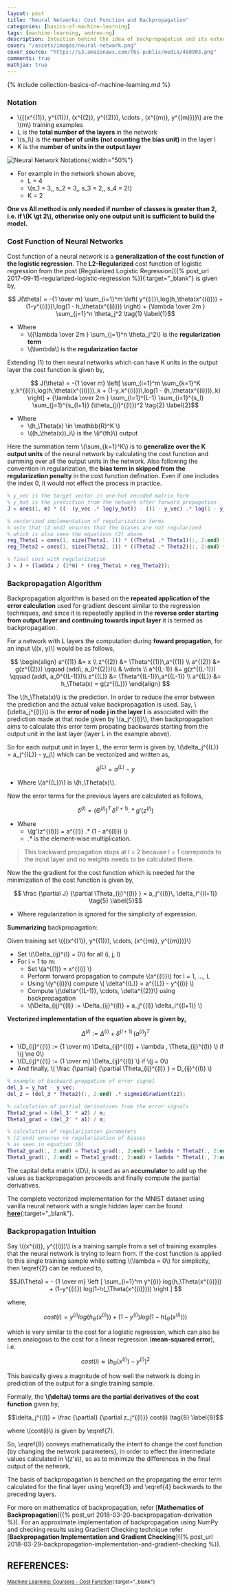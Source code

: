 ```yaml
---
layout: post
title: "Neural Networks: Cost Function and Backpropagation"
categories: [basics-of-machine-learning]
tags: [machine-learning, andrew-ng]
description: Intuition behind the idea of backpropagation and its extension to calculate cost function
cover: "/assets/images/neural-network.png"
cover_source: "https://s3.amazonaws.com/f6s-public/media/480903.png"
comments: true
mathjax: true
---
```


{% include collection-basics-of-machine-learning.md %}

### Notation
* \\({(x^{(1)}, y^{(1)}), (x^{(2)}, y^{(2)}), \cdots , (x^{(m)}, y^{(m)})}\\) are the \\(m\\) training examples
* L is the **total number of the layers** in the network
* \\(s_l\\) is the **number of units (not counting the bias unit)** in the layer l
* K is the **number of units in the output layer**

![Neural Network Notations](/assets/2017-10-03-neural-networks-cost-function-and-back-propagation/fig-1-neural-network-notations.png?raw=true){:width="50%"}

* For example in the network shown above, 
  * L = 4
  * \\(s_1 = 3,\, s_2 = 3,\, s_3 = 2,\, s_4 = 2\\)
  * K = 2

**One vs All method is only needed if number of classes is greater than 2, i.e. if \\(K \gt 2\\), otherwise only one output unit is sufficient to build the model.**

### Cost Function of Neural Networks
Cost function of a neural network is a **generalization of the cost function of the logistic regression**. The **L2-Regularized** cost function of logistic regression from the post [Regularized Logistic Regression]({% post_url 2017-09-15-regularized-logistic-regression %}){:target="_blank"}  is given by,

$$ J(\theta) = -{1 \over m} \sum_{i=1}^m \left( y^{(i)}\,log(h_\theta(x^{(i)})) + (1-y^{(i)})\,log(1 - h_\theta(x^{(i)})) \right) + {\lambda \over 2m } \sum_{j=1}^n \theta_j^2 \tag{1} \label{1}$$

* Where 
  * \\({\lambda \over 2m } \sum_{j=1}^n \theta_j^2\\) is the **regularization term**
  * \\(\lambda\\) is the **regularization factor**

Extending (1) to then neural networks which can have K units in the output layer the cost function is given by,

$$ J(\theta) = -{1 \over m} \left[ \sum_{i=1}^m \sum_{k=1}^K y_k^{(i)}\,log(h_\theta(x^{(i)}))_k + (1-y_k^{(i)})\,log(1 - (h_\theta(x^{(i)}))_k) \right] + {\lambda \over 2m } \sum_{l=1}^{L-1} \sum_{i=1}^{s_l} \sum_{j=1}^{s_{l+1}} (\theta_{ji}^{(l)})^2 \tag{2} \label{2}$$

* Where
  * \\(h_\Theta(x) \in \mathbb{R}^K \\)
  * \\((h_\theta(x))_i\\) is the \\(i^{th}\\) output

Here the summation term \\(\sum_{k=1}^K\\) is to **generalize over the K output units** of the neural network by calculating the cost function and summing over all the output units in the network. Also following the convention in regularization, the **bias term in skipped from the regularization penalty** in the cost function defination. Even if one includes the index 0, it would not effect the process in practice.

```matlab
% y_vec is the target vector in one-hot encoded matrix form
% y_hat is the prediction from the network after forward propagation
J = ones(1, m) * ((- (y_vec .* log(y_hat)) - ((1 - y_vec) .* log(1 - y_hat))) * ones(k, 1)) / m;

% vectorized implementation of regularization terms
% note that (2:end) ensures that the biases are not regularized
% which is also seen the equations (2) above
reg_Theta1 = ones(1, size(Theta1, 1)) * ((Theta1 .* Theta1)(:, 2:end) * ones(size(Theta1, 2)-1, 1));
reg_Theta2 = ones(1, size(Theta2, 1)) * ((Theta2 .* Theta2)(:, 2:end) * ones(size(Theta2, 2)-1, 1));

% final cost with regularization
J = J + (lambda / (2*m) * (reg_Theta1 + reg_Theta2));
```

### Backpropagation Algorithm
Backpropagation algorithm is based on the **repeated application of the error calculation** used for gradient descent similar to the regression techniques, and since it is repeatedly applied in the **reverse order starting from output layer and continuing towards input layer** it is termed as backpropagation.

For a network with L layers the computation during **foward propagation**, for an input \\((x, y)\\) would be as follows,

$$
  \begin{align}
    a^{(1)} &= x \\
    z^{(2)} &= \Theta^{(1)}\,a^{(1)} \\
    a^{(2)} &= g(z^{(2)}) \qquad (add\, a_0^{(2)})\\
    & \vdots \\
    a^{(L-1)} &= g(z^{(L-1)}) \qquad (add\, a_0^{(L-1)})\\
    z^{(L)} &= \Theta^{(L-1)}\,a^{(L-1)} \\
    a^{(L)} &= h_\Theta(x) = g(z^{(L)})
  \end{align}
$$

The \\(h_\Theta(x)\\) is the prediction. In order to reduce the error between the prediction and the actual value backpropagation is used. Say, \\(\delta_j^{(l)}\\) is the **error of node j in the layer l** is associated with the prediction made at that node given by \\(a_j^{(l)}\\), then backpropagation aims to calculate this error term propating backwards starting from the output unit in the last layer (layer L in the example above).

So for each output unit in layer L, the error term is given by, \\(\delta_j^{(L)} = a_j^{(L)} - y_j\\) which can be vectorized and written as, 

$$ \delta^{(L)} = a^{(L)} - y \tag{3} \label{3}$$

* Where \\(a^{(L)}\\) is \\(h_\Theta(x)\\).

Now the error terms for the previous layers are calculated as follows,

$$ \delta^{(l)} = (\Theta^{(l)})^T\,\delta^{(l+1)} .* g'(z^{(l)}) \tag{4} \label{4}$$

* Where 
  * \\(g'(z^{(l)}) = a^{(l)} .* (1 - a^{(l)}) \\)
  * .* is the element-wise multiplication.

> This backward propagation stops at l = 2 because l = 1 correponds to the input layer and no weights needs to be calculated there.

Now the the gradient for the cost function which is needed for the minimization of the cost function is given by,

$$ \frac {\partial J} {\partial \Theta_{ij}^{(l)} } = a_j^{(l)}\, \delta_i^{(l+1)}  \tag{5} \label{5}$$

* Where regularization is ignored for the simplicity of expression.

**Summarizing** backpropagation:

Given training set \\({(x^{(1)}, y^{(1)}), \cdots, (x^{(m)}, y^{(m)})}\\)

* Set \\(\Delta_{ij}^{l} = 0\\) for all (i, j, l)
* For i = 1 to m:
  * Set \\(a^{(1)} = x^{(i)} \\)
  * Perform forward propagation to compute \\(a^{(l)}\\) for l = 1, ..., L
  * Using \\(y^{(i)}\\) compute \\( \delta^{(L)} = a^{(L)} - y^{(i)} \\)
  * Compute \\(\delta^{(L-1)}, \cdots, \delta^{(2)}\\) using backpropagation
  * \\(\Delta\_{ij}^{(l)} := \Delta\_{ij}^{(l)} + a_j^{(l)} \delta_i^{(l+1)} \\)

**Vectorized implementation of the equation above is given by,** 

$$\Delta^{(l)} := \Delta^{(l)} + \delta^{(l+1)}\,(a^{(l)})^T \tag{6} \label{6}$$ 

* \\(D_{ij}^{(l)} := {1 \over m} \Delta\_{ij}^{(l)} + \lambda \, \Theta\_{ij}^{(l)} \\) if \\(j \ne 0\\)
* \\(D_{ij}^{(l)} := {1 \over m} \Delta\_{ij}^{(l)} \\) if \\(j = 0\\)
* And finally, \\( \frac {\partial} {\partial \Theta_{ij}^{(l)} } = D\_{ij}^{(l)} \\)

```matlab
% example of backward propgation of error signal
del_3 = y_hat - y_vec;
del_2 = (del_3 * Theta2)(:, 2:end) .* sigmoidGradient(z2);

% calculation of partial derivatives from the error signals
Theta2_grad = (del_3' * a2) / m;
Theta1_grad = (del_2' * a1) / m;

% calculation of regularization parameters
% (2:end) ensures no regularization of biases
% as seen in equation (6)
Theta2_grad(:, 2:end) = Theta2_grad(:, 2:end) + lambda * Theta2(:, 2:end) / m;
Theta1_grad(:, 2:end) = Theta1_grad(:, 2:end) + lambda * Theta1(:, 2:end) / m;
```

The capital delta matrix \\(D\\), is used as an **accumulator** to add up the values as backpropagation proceeds and finally compute the partial derivatives.

The complete vectorized implementation for the MNIST dataset using vanilla neural network with a single hidden layer can be found [**here**](https://github.com/shams-sam/logic-lab/tree/master/CourseraMachineLearningAndrewNg/Assignments/machine-learning-ex4){:target="_blank"}.

### Backpropagation Intuition

Say \\((x^{(i)}, y^{(i)})\\) is a training sample from a set of training examples that the neural network is trying to learn from. If the cost function is applied to this single training sample while setting \\(\lambda = 0\\) for simplicity, then \eqref{2} can be reduced to,

$$J(\Theta) = - {1 \over m} \left [  \sum_{i=1}^m y^{(i)} log(h_\Theta(x^{(i)})) + (1-y^{(i)}) log(1-h(_\Theta(x^{(i)}))) \right ] $$

where,

$$cost(i) = y^{(i)} log(h_\Theta(x^{(i)})) + (1-y^{(i)}) log(1-h(_\Theta(x^{(i)}))) \tag{7} \label{7}$$

which is very similar to the cost for a logistic regression, which can also be seen analogous to the cost for a linear regression (**mean-squared error**), i.e.

$$cost(i) \approx (h_\Theta(x^{(i)}) - y^{(i)})^2$$

This basically gives a magnitude of how well the network is doing in prediction of the output for a single training sample.

Formally, the **\\(\delta\\) terms are the partial derivatives of the cost function** given by,

$$\delta_j^{(l)} = \frac {\partial} {\partial z_j^{(l)}} cost(i) \tag{8} \label{8}$$

where \\(cost(i)\\) is given by \eqref{7}.

So, \eqref{8} conveys mathematically the intent to change the cost function (by changing the network parameters), in order to effect the intermediate values calculated in \\(z's\\), so as to minimize the differences in the final output of the network.

The basis of backpropagation is benched on the propagating the error term calculated for the final layer using \eqref{3} and \eqref{4} backwards to the preceding layers.

For more on mathematics of backpropagation, refer [**Mathematics of Backpropagation**]({% post_url 2018-03-20-backpropagation-derivation %}). For an approximate implementation of backpropagation using NumPy and checking results using Gradient Checking technique refer [**Backpropagation Implementation and Gradient Checking**]({% post_url 2018-03-29-backpropagation-implementation-and-gradient-checking %}).


## REFERENCES:

<small>[Machine Learning: Coursera - Cost Function](https://www.coursera.org/learn/machine-learning/lecture/na28E/cost-function){:target="_blank"}</small>
